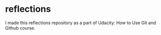 # reflections

I made this reflections repository as a part of Udacity: How to Use Git and Github course.
